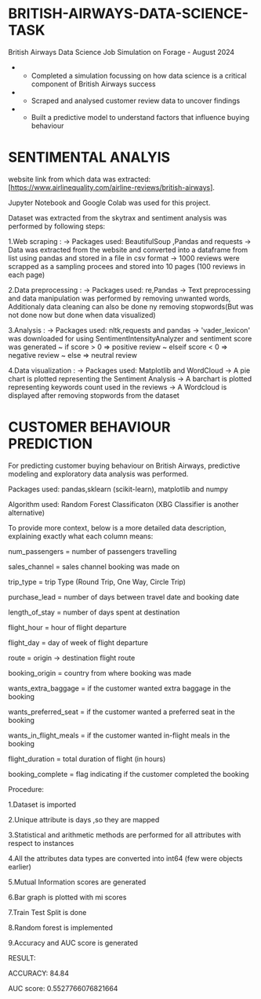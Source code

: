 # BRITISH-AIRWAYS-DATA-SCIENCE-TASK
British Airways Data Science Job Simulation on Forage - August 2024   
* * Completed a simulation focussing on how data science is a critical component of British Airways success
* * Scraped and analysed customer review data to uncover findings
* * Built a predictive model to understand factors that influence buying   behaviour

# SENTIMENTAL ANALYIS

website link from which data was extracted: [https://www.airlinequality.com/airline-reviews/british-airways].

Jupyter Notebook and Google Colab was used for this project.

Dataset was extracted from the skytrax and sentiment analysis was performed by following steps:

1.Web scraping : -> Packages used: BeautifulSoup ,Pandas and requests -> Data was extracted from the website and converted into a dataframe from list using pandas and stored in a file in csv format -> 1000 reviews were scrapped as a sampling procees and stored into 10 pages (100 reviews in each page)

2.Data preprocessing : -> Packages used: re,Pandas -> Text preprocessing and data manipulation was performed by removing unwanted words, Additionaly data cleaning can also be done ny removing stopwords(But was not done now but done when data visualized)

3.Analysis : -> Packages used: nltk,requests and pandas -> 'vader_lexicon' was downloaded for using SentimentIntensityAnalyzer and sentiment score was generated ~ if score > 0 => positive review ~ elseif score < 0 => negative review ~ else => neutral review

4.Data visualization : -> Packages used: Matplotlib and WordCloud -> A pie chart is plotted representing the Sentiment Analysis -> A barchart is plotted representing keywords count used in the reviews -> A Wordcloud is displayed after removing stopwords from the dataset

# CUSTOMER BEHAVIOUR PREDICTION

For predicting customer buying behaviour on British Airways, predictive modeling and exploratory data analysis was performed.

Packages used: pandas,sklearn (scikit-learn), matplotlib and numpy

Algorithm used: Random Forest Classificaton (XBG Classifier is another alternative)

To provide more context, below is a more detailed data description, explaining exactly what each column means:

num_passengers = number of passengers travelling

sales_channel = sales channel booking was made on

trip_type = trip Type (Round Trip, One Way, Circle Trip)

purchase_lead = number of days between travel date and booking date

length_of_stay = number of days spent at destination

flight_hour = hour of flight departure

flight_day = day of week of flight departure

route = origin -> destination flight route

booking_origin = country from where booking was made

wants_extra_baggage = if the customer wanted extra baggage in the booking

wants_preferred_seat = if the customer wanted a preferred seat in the booking

wants_in_flight_meals = if the customer wanted in-flight meals in the booking

flight_duration = total duration of flight (in hours)

booking_complete = flag indicating if the customer completed the booking

Procedure:

1.Dataset is imported

2.Unique attribute is days ,so they are mapped

3.Statistical and arithmetic methods are performed for all attributes with respect to instances

4.All the attributes data types are converted into int64 (few were objects earlier)

5.Mutual Information scores are generated

6.Bar graph is plotted with mi scores

7.Train Test Split is done

8.Random forest is implemented

9.Accuracy and AUC score is generated

RESULT:

ACCURACY:  84.84

AUC score:  0.5527766076821664
